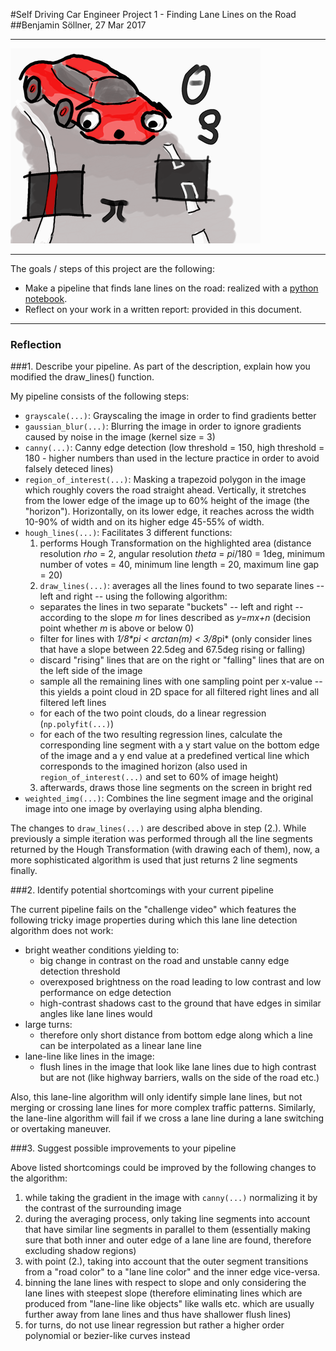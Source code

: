 #Self Driving Car Engineer Project 1 - Finding Lane Lines on the Road
##Benjamin Söllner, 27 Mar 2017

---

![Fun Project Header Image](project_carnd_1_finding_lane_lines_400.png)

---

The goals / steps of this project are the following:
* Make a pipeline that finds lane lines on the road: realized with a [python notebook](P1.ipynb).
* Reflect on your work in a written report: provided in this document.

---

### Reflection

###1. Describe your pipeline. As part of the description, explain how you modified the draw_lines() function.

My pipeline consists of the following steps:
* ``grayscale(...)``: Grayscaling the image in order to find gradients better
* ``gaussian_blur(...)``: Blurring the image in order to ignore gradients caused by noise in the image (kernel size = 3)
* ``canny(...)``: Canny edge detection (low threshold = 150, high threshold = 180 - higher numbers than used in the lecture practice in order to avoid falsely deteced lines)
* ``region_of_interest(...)``: Masking a trapezoid polygon in the image which roughly covers the road straight ahead. Vertically, it stretches from the lower edge of the image up to 60% height of the image (the "horizon"). Horizontally, on its lower edge, it reaches across the width 10-90% of width and on its higher edge 45-55% of width.
* ``hough_lines(...)``: Facilitates 3 different functions:
  1. performs Hough Transformation on the highlighted area (distance resolution *rho* = 2, angular resolution *theta* = *pi*/180 = 1deg, minimum number of votes = 40, minimum line length = 20, maximum line gap = 20)
  2. ``draw_lines(...)``: averages all the lines found to two separate lines -- left and right -- using the following algorithm:
    * separates the lines in two separate "buckets" -- left and right -- according to the slope *m* for lines described as *y=mx+n* (decision point whether *m* is above or below 0)
    * filter for lines with *1/8\*pi < arctan(m) < 3/8*pi* (only consider lines that have a slope between 22.5deg and 67.5deg rising or falling)
    * discard "rising" lines that are on the right or "falling" lines that are on the left side of the image
    * sample all the remaining lines with one sampling point per x-value -- this yields a point cloud in 2D space for all filtered right lines and all filtered left lines
    * for each of the two point clouds, do a linear regression (``np.polyfit(...)``)
    * for each of the two resulting regression lines, calculate the corresponding line segment with a y start value on the bottom edge of the image and a y end value at a predefined vertical line which corresponds to the imagined horizon (also used in ``region_of_interest(...)`` and set to 60% of image height)
  3. afterwards, draws those line segments on the screen in bright red
* ``weighted_img(...)``: Combines the line segment image and the original image into one image by overlaying using alpha blending.

The changes to ``draw_lines(...)`` are described above in step (2.). While previously a simple iteration was performed through all the line segments returned by the Hough Transformation (with drawing each of them), now, a more sophisticated algorithm is used that just returns 2 line segments finally.

###2. Identify potential shortcomings with your current pipeline

The current pipeline fails on the "challenge video" which features the following tricky image properties during which this lane line detection algorithm does not work:

* bright weather conditions yielding to:
  * big change in contrast on the road and unstable canny edge detection threshold
  * overexposed brightness on the road leading to low contrast and low performance on edge detection
  * high-contrast shadows cast to the ground that have edges in similar angles like lane lines would
* large turns:
  * therefore only short distance from bottom edge along which a line can be interpolated as a linear lane line
* lane-line like lines in the image:
  * flush lines in the image that look like lane lines due to high contrast but are not (like highway barriers, walls on the side of the road etc.)

Also, this lane-line algorithm will only identify simple lane lines, but not merging or crossing lane lines for more complex traffic patterns. Similarly, the lane-line algorithm will fail if we cross a lane line during a lane switching or overtaking maneuver.

###3. Suggest possible improvements to your pipeline

Above listed shortcomings could be improved by the following changes to the algorithm:

1. while taking the gradient in the image with ``canny(...)`` normalizing it by the contrast of the surrounding image
2. during the averaging process, only taking line segments into account that have similar line segments in parallel to them (essentially making sure that both inner and outer edge of a lane line are found, therefore excluding shadow regions)
3. with point (2.), taking into account that the outer segment transitions from a "road color" to a "lane line color" and the inner edge vice-versa.
4. binning the lane lines with respect to slope and only considering the lane lines with steepest slope (therefore eliminating lines which are produced from "lane-line like objects" like walls etc. which are usually further away from lane lines and thus have shallower flush lines)
5. for turns, do not use linear regression but rather a higher order polynomial or bezier-like curves instead
